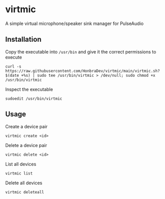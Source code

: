 # virtmic
A simple virtual microphone/speaker sink manager for PulseAudio

## Installation

Copy the executable into `/usr/bin` and give it the correct permissions to execute

    curl -s https://raw.githubusercontent.com/HonbraDev/virtmic/main/virtmic.sh?$(date +%s) | sudo tee /usr/bin/virtmic > /dev/null; sudo chmod +x /usr/bin/virtmic

Inspect the executable

    sudoedit /usr/bin/virtmic

## Usage

Create a device pair

    virtmic create <id>

Delete a device pair

    virtmic delete <id>

List all devices

    virtmic list

Delete all devices

    virtmic deleteall
